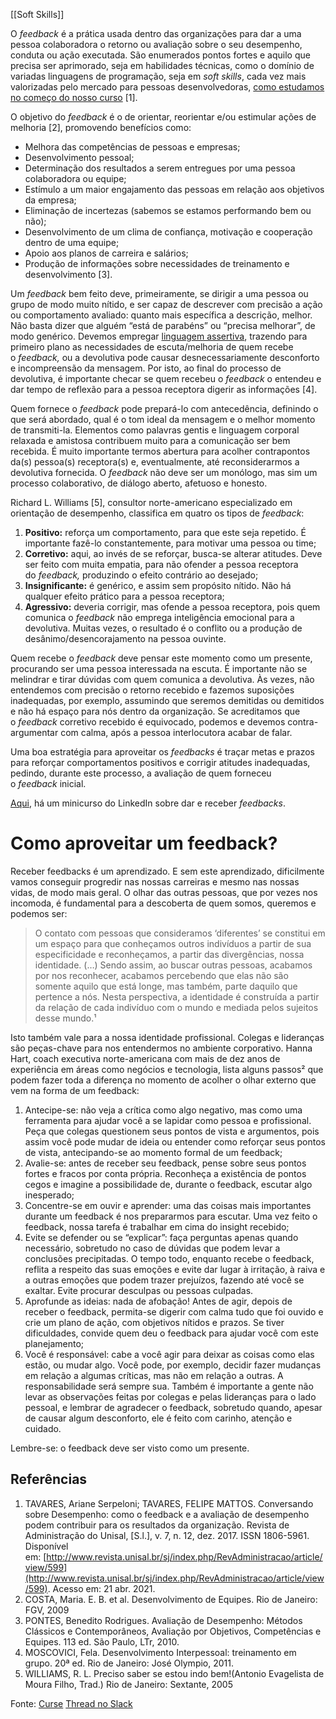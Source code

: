 [[Soft Skills]]

O _feedback_ é a prática usada dentro das organizações para dar a uma pessoa colaboradora o retorno ou avaliação sobre o seu desempenho, conduta ou ação executada. São enumerados pontos fortes e aquilo que precisa ser aprimorado, seja em habilidades técnicas, como o domínio de variadas linguagens de programação, seja em _soft skills_, cada vez mais valorizadas pelo mercado para pessoas desenvolvedoras, [como estudamos no começo do nosso curso](https://app.betrybe.com/learn/course/5e938f69-6e32-43b3-9685-c936530fd326/module/2e0692c9-e226-4e95-860a-b4cad80e3c3c/section/13db8d8e-2dcb-44f1-badf-6616dabbef59/day/2d6db53d-5a49-4cc2-b41e-f4ec1d435041/lesson/a91b3a51-f87e-4404-9269-338a3079d6c1) [1].

O objetivo do _feedback_ é o de orientar, reorientar e/ou estimular ações de melhoria [2], promovendo benefícios como:

-   Melhora das competências de pessoas e empresas;
-   Desenvolvimento pessoal;
-   Determinação dos resultados a serem entregues por uma pessoa colaboradora ou equipe;
-   Estímulo a um maior engajamento das pessoas em relação aos objetivos da empresa;
-   Eliminação de incertezas (sabemos se estamos performando bem ou não);
-   Desenvolvimento de um clima de confiança, motivação e cooperação dentro de uma equipe;
-   Apoio aos planos de carreira e salários;
-   Produção de informações sobre necessidades de treinamento e desenvolvimento [3].

Um _feedback_ bem feito deve, primeiramente, se dirigir a uma pessoa ou grupo de modo muito nítido, e ser capaz de descrever com precisão a ação ou comportamento avaliado: quanto mais específica a descrição, melhor. Não basta dizer que alguém “está de parabéns” ou “precisa melhorar”, de modo genérico. Devemos empregar [linguagem assertiva](https://app.betrybe.com/learn/course/5e938f69-6e32-43b3-9685-c936530fd326/module/2e0692c9-e226-4e95-860a-b4cad80e3c3c/section/13db8d8e-2dcb-44f1-badf-6616dabbef59/day/e99362a0-5054-47a5-bebe-85000cfa5e2d/lesson/7305cd02-3730-44eb-82c9-aff2d3a5ea60), trazendo para primeiro plano as necessidades de escuta/melhoria de quem recebe o _feedback,_ ou a devolutiva pode causar desnecessariamente desconforto e incompreensão da mensagem. Por isto, ao final do processo de devolutiva, é importante checar se quem recebeu o _feedback_ o entendeu e dar tempo de reflexão para a pessoa receptora digerir as informações [4].

Quem fornece o _feedback_ pode prepará-lo com antecedência, definindo o que será abordado, qual é o tom ideal da mensagem e o melhor momento de transmiti-la. Elementos como palavras gentis e linguagem corporal relaxada e amistosa contribuem muito para a comunicação ser bem recebida. É muito importante termos abertura para acolher contrapontos da(s) pessoa(s) receptora(s) e, eventualmente, até reconsiderarmos a devolutiva fornecida. O _feedback_ não deve ser um monólogo, mas sim um processo colaborativo, de diálogo aberto, afetuoso e honesto.

Richard L. Williams [5], consultor norte-americano especializado em orientação de desempenho, classifica em quatro os tipos de _feedback_:

1.  **Positivo:** reforça um comportamento, para que este seja repetido. É importante fazê-lo constantemente, para motivar uma pessoa ou time;
2.  **Corretivo:** aqui, ao invés de se reforçar, busca-se alterar atitudes. Deve ser feito com muita empatia, para não ofender a pessoa receptora do _feedback,_ produzindo o efeito contrário ao desejado;
3.  **Insignificante:** é genérico, e assim sem propósito nítido. Não há qualquer efeito prático para a pessoa receptora;
4.  **Agressivo:** deveria corrigir, mas ofende a pessoa receptora, pois quem comunica o _feedback_ não emprega inteligência emocional para a devolutiva. Muitas vezes, o resultado é o conflito ou a produção de desânimo/desencorajamento na pessoa ouvinte.

Quem recebe o _feedback_ deve pensar este momento como um presente, procurando ser uma pessoa interessada na escuta. É importante não se melindrar e tirar dúvidas com quem comunica a devolutiva. Às vezes, não entendemos com precisão o retorno recebido e fazemos suposições inadequadas, por exemplo, assumindo que seremos demitidas ou demitidos e não há espaço para nós dentro da organização. Se acreditamos que o _feedback_ corretivo recebido é equivocado, podemos e devemos contra-argumentar com calma, após a pessoa interlocutora acabar de falar.

Uma boa estratégia para aproveitar os _feedbacks_ é traçar metas e prazos para reforçar comportamentos positivos e corrigir atitudes inadequadas, pedindo, durante este processo, a avaliação de quem forneceu o _feedback_ inicial.

[Aqui](https://www.linkedin.com/learning/como-dar-e-receber-feedback/a-arte-e-a-ciencia-do-feedback), há um minicurso do LinkedIn sobre dar e receber _feedbacks_.

# Como aproveitar um feedback?

Receber feedbacks é um aprendizado. E sem este aprendizado, dificilmente vamos conseguir progredir nas nossas carreiras e mesmo nas nossas vidas, de modo mais geral. O olhar das outras pessoas, que por vezes nos incomoda, é fundamental para a descoberta de quem somos, queremos e podemos ser:

> O contato com pessoas que consideramos ‘diferentes’ se constitui em um espaço para que conheçamos outros indivíduos a partir de sua especificidade e reconheçamos, a partir das divergências, nossa identidade. (…) Sendo assim, ao buscar outras pessoas, acabamos por nos reconhecer, acabamos percebendo que elas não são somente aquilo que está longe, mas também, parte daquilo que pertence a nós. Nesta perspectiva, a identidade é construída a partir da relação de cada indivíduo com o mundo e mediada pelos sujeitos desse mundo.¹

Isto também vale para a nossa identidade profissional. Colegas e lideranças são peças-chave para nos entendermos no ambiente corporativo. Hanna Hart, coach executiva norte-americana com mais de dez anos de experiência em áreas como negócios e tecnologia, lista alguns passos² que podem fazer toda a diferença no momento de acolher o olhar externo que vem na forma de um feedback:

1.  Antecipe-se: não veja a crítica como algo negativo, mas como uma ferramenta para ajudar você a se lapidar como pessoa e profissional. Peça que colegas questionem seus pontos de vista e argumentos, pois assim você pode mudar de ideia ou entender como reforçar seus pontos de vista, antecipando-se ao momento formal de um feedback;
2.  Avalie-se: antes de receber seu feedback, pense sobre seus pontos fortes e fracos por conta própria. Reconheça a existência de pontos cegos e imagine a possibilidade de, durante o feedback, escutar algo inesperado;
3.  Concentre-se em ouvir e aprender: uma das coisas mais importantes durante um feedback é nos prepararmos para escutar. Uma vez feito o feedback, nossa tarefa é trabalhar em cima do insight recebido;
4.  Evite se defender ou se “explicar”: faça perguntas apenas quando necessário, sobretudo no caso de dúvidas que podem levar a conclusões precipitadas. O tempo todo, enquanto recebe o feedback, reflita a respeito das suas emoções e evite dar lugar à irritação, à raiva e a outras emoções que podem trazer prejuízos, fazendo até você se exaltar. Evite procurar desculpas ou pessoas culpadas.
5.  Aprofunde as ideias: nada de afobação! Antes de agir, depois de receber o feedback, permita-se digerir com calma tudo que foi ouvido e crie um plano de ação, com objetivos nítidos e prazos. Se tiver dificuldades, convide quem deu o feedback para ajudar você com este planejamento;
6.  Você é responsável: cabe a você agir para deixar as coisas como elas estão, ou mudar algo. Você pode, por exemplo, decidir fazer mudanças em relação a algumas críticas, mas não em relação a outras. A responsabilidade será sempre sua. Também é importante a gente não levar as observações feitas por colegas e pelas lideranças para o lado pessoal, e lembrar de agradecer o feedback, sobretudo quando, apesar de causar algum desconforto, ele é feito com carinho, atenção e cuidado.

Lembre-se: o feedback deve ser visto como um presente.


## Referências

1.  TAVARES, Ariane Serpeloni; TAVARES, FELIPE MATTOS. Conversando sobre Desempenho: como o feedback e a avaliação de desempenho podem contribuir para os resultados da organização. Revista de Administração do Unisal, [S.l.], v. 7, n. 12, dez. 2017. ISSN 1806-5961. Disponível em: [http://www.revista.unisal.br/sj/index.php/RevAdministracao/article/view/599](http://www.revista.unisal.br/sj/index.php/RevAdministracao/article/view/599). Acesso em: 21 abr. 2021.
2.  COSTA, Maria. E. B. et al. Desenvolvimento de Equipes. Rio de Janeiro: FGV, 2009
3.  PONTES, Benedito Rodrigues. Avaliação de Desempenho: Métodos Clássicos e Contemporâneos, Avaliação por Objetivos, Competências e Equipes. 113 ed. São Paulo, LTr, 2010.
4.  MOSCOVICI, Fela. Desenvolvimento Interpessoal: treinamento em grupo. 20ª ed. Rio de Janeiro: José Olympio, 2011.
5.  WILLIAMS, R. L. Preciso saber se estou indo bem!(Antonio Evagelista de Moura Filho, Trad.) Rio de Janeiro: Sextante, 2005


Fonte: [Curse](https://app.betrybe.com/learn/course/5e938f69-6e32-43b3-9685-c936530fd326/module/2e0692c9-e226-4e95-860a-b4cad80e3c3c/section/13db8d8e-2dcb-44f1-badf-6616dabbef59/day/fa85741a-284a-4492-a6c0-bafb6a2910f9/lesson/2f9c487d-8e42-4822-a94f-33eb74dd9b24)
[Thread no Slack](https://trybecourse.slack.com/archives/C03MSCCRPAQ/p1657821015307209)
